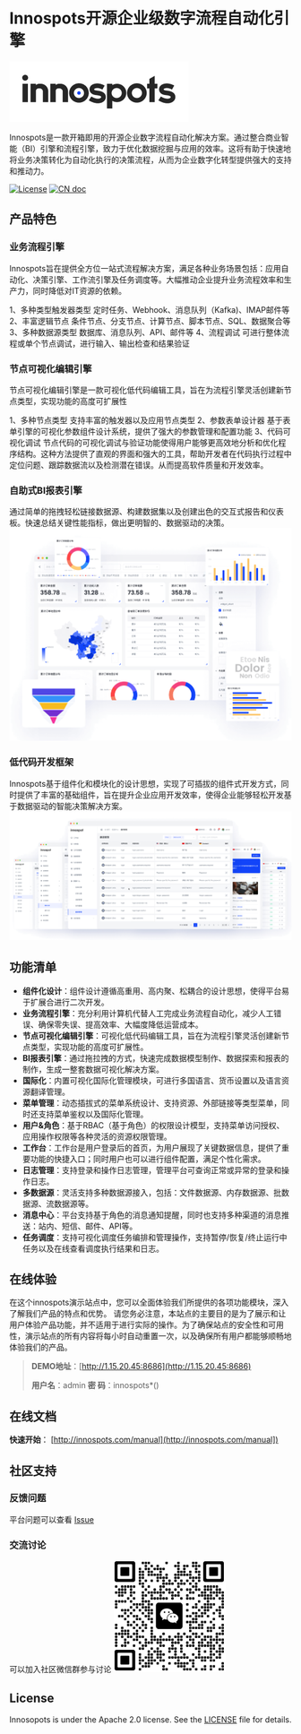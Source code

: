 # Innospots开源企业级数字流程自动化引擎
![alt 属性文本](https://github.com/innospots/innospots-assets/blob/main/images/innospots-logo.png?raw=true)

Innospots是一款开箱即用的开源企业数字流程自动化解决方案。通过整合商业智能（BI）引擎和流程引擎，致力于优化数据挖掘与应用的效率。这将有助于快速地将业务决策转化为自动化执行的决策流程，从而为企业数字化转型提供强大的支持和推动力。

[![License](https://img.shields.io/github/license/innospots/innospots)](https://www.apache.org/licenses/LICENSE-2.0.html)
[![CN doc](https://img.shields.io/badge/文档-中文版-blue.svg)](http://innospots.com/manual)


## 产品特色

### 业务流程引擎
Innospots旨在提供全方位一站式流程解决方案，满足各种业务场景包括：应用自动化、决策引擎、工作流引擎及任务调度等。大幅推动企业提升业务流程效率和生产力，同时降低对IT资源的依赖。

1、多种类型触发器类型
   定时任务、Webhook、消息队列（Kafka)、IMAP邮件等
2、丰富逻辑节点
   条件节点、分支节点、计算节点、脚本节点、SQL、数据聚合等
3、多种数据源类型
   数据库、消息队列、API、邮件等
4、流程调试
   可进行整体流程或单个节点调试，进行输入、输出检查和结果验证

### 节点可视化编辑引擎
节点可视化编辑引擎是一款可视化低代码编辑工具，旨在为流程引擎灵活创建新节点类型，实现功能的高度可扩展性

1、多种节点类型
   支持丰富的触发器以及应用节点类型
2、参数表单设计器
   基于表单引擎的可视化参数组件设计系统，提供了强大的参数管理和配置功能
3、代码可视化调试
   节点代码的可视化调试与验证功能使得用户能够更高效地分析和优化程序结构。这种方法提供了直观的界面和强大的工具，帮助开发者在代码执行过程中定位问题、跟踪数据流以及检测潜在错误。从而提高软件质量和开发效率。

### 自助式BI报表引擎
通过简单的拖拽轻松链接数据源、构建数据集以及创建出色的交互式报告和仪表板。快速总结关键性能指标，做出更明智的、数据驱动的决策。
![](https://github.com/innospots/innospots-assets/blob/main/images/bi-report.png?raw=true)

### 低代码开发框架
Innospots基于组件化和模块化的设计思想，实现了可插拔的组件式开发方式，同时提供了丰富的基础组件，旨在提升企业应用开发效率，使得企业能够轻松开发基于数据驱动的智能决策解决方案。
![](https://github.com/innospots/innospots-assets/blob/main/images/all-modules.png?raw=true)

## 功能清单

* **组件化设计**：组件设计遵循高重用、高内聚、松耦合的设计思想，使得平台易于扩展合进行二次开发。
* **业务流程引擎**：充分利用计算机代替人工完成业务流程自动化，减少人工错误、确保零失误、提高效率、大幅度降低运营成本。
* **节点可视化编辑引擎**：可视化低代码编辑工具，旨在为流程引擎灵活创建新节点类型，实现功能的高度可扩展性。
* **BI报表引擎**：通过拖拉拽的方式，快速完成数据模型制作、数据探索和报表的制作，生成一整套数据可视化解决方案。
* **国际化**：内置可视化国际化管理模块，可进行多国语言、货币设置以及语言资源翻译管理。
* **菜单管理**：动态插拔式的菜单系统设计、支持资源、外部链接等类型菜单，同时还支持菜单鉴权以及国际化管理。
* **用户&角色**：基于RBAC（基于角色）的权限设计模型，支持菜单访问授权、应用操作权限等各种灵活的资源权限管理。
* **工作台**：工作台是用户登录后的首页，为用户展现了关键数据信息，提供了重要功能的快捷入口；同时用户也可以进行组件配置，满足个性化需求。
* **日志管理**：支持登录和操作日志管理，管理平台可查询正常或异常的登录和操作日志。
* **多数据源**：灵活支持多种数据源接入，包括：文件数据源、内存数据源、批数据源、流数据源等。
* **消息中心**：平台支持基于角色的消息通知提醒，同时也支持多种渠道的消息推送：站内、短信、邮件、API等。
* **任务调度**：支持可视化调度任务编排和管理操作，支持暂停/恢复/终止运行中任务以及在线查看调度执行结果和日志。


## 在线体验
在这个innospots演示站点中，您可以全面体验我们所提供的各项功能模块，深入了解我们产品的特点和优势。
请您务必注意，本站点的主要目的是为了展示和让用户体验产品功能，并不适用于进行实际的操作。为了确保站点的安全性和可用性，演示站点的所有内容将每小时自动重置一次，以及确保所有用户都能够顺畅地体验我们的产品。
> **DEMO地址**：[http://1.15.20.45:8686](http://1.15.20.45:8686)
> 
> **用户名**：admin
> **密    码**：innospots*()

## 在线文档
**快速开始**：
[http://innospots.com/manual](http://innospots.com/manual])

## 社区支持
### 反馈问题
平台问题可以查看 [Issue](https://github.com/innospots/innospots/issues)

### 交流讨论
可以加入社区微信群参与讨论
<img src="https://github.com/innospots/innospots-assets/blob/main/images/smars-wx.png?raw=true" height="200" width="200" />


## License
Innosopots is under the Apache 2.0 license. See the [LICENSE](https://github.com/innospots/innospots/blob/master/LICENSE) file for details.